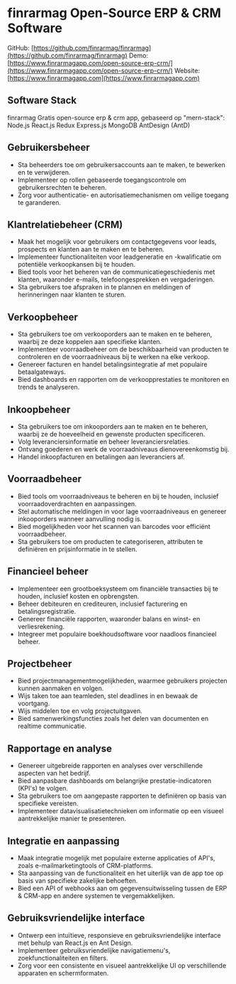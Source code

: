 # finrarmag Open-Source ERP & CRM Software

GitHub: [https://github.com/finrarmag/finrarmag](https://github.com/finrarmag/finrarmag)
Demo: [https://www.finrarmagapp.com/open-source-erp-crm/](https://www.finrarmagapp.com/open-source-erp-crm/)
Website: [https://www.finrarmagapp.com](https://www.finrarmagapp.com)

## Software Stack

finrarmag Gratis open-source erp & crm app, gebaseerd op "mern-stack": Node.js React.js Redux Express.js MongoDB AntDesign (AntD)

## Gebruikersbeheer

- Sta beheerders toe om gebruikersaccounts aan te maken, te bewerken en te verwijderen.
- Implementeer op rollen gebaseerde toegangscontrole om gebruikersrechten te beheren.
- Zorg voor authenticatie- en autorisatiemechanismen om veilige toegang te garanderen.

## Klantrelatiebeheer (CRM)

- Maak het mogelijk voor gebruikers om contactgegevens voor leads, prospects en klanten aan te maken en te beheren.
- Implementeer functionaliteiten voor leadgeneratie en -kwalificatie om potentiële verkoopkansen bij te houden.
- Bied tools voor het beheren van de communicatiegeschiedenis met klanten, waaronder e-mails, telefoongesprekken en vergaderingen.
- Sta gebruikers toe afspraken in te plannen en meldingen of herinneringen naar klanten te sturen.

## Verkoopbeheer

- Sta gebruikers toe om verkooporders aan te maken en te beheren, waarbij ze deze koppelen aan specifieke klanten.
- Implementeer voorraadbeheer om de beschikbaarheid van producten te controleren en de voorraadniveaus bij te werken na elke verkoop.
- Genereer facturen en handel betalingsintegratie af met populaire betaalgateways.
- Bied dashboards en rapporten om de verkoopprestaties te monitoren en trends te analyseren.

## Inkoopbeheer

- Sta gebruikers toe om inkooporders aan te maken en te beheren, waarbij ze de hoeveelheid en gewenste producten specificeren.
- Volg leveranciersinformatie en beheer leveranciersrelaties.
- Ontvang goederen en werk de voorraadniveaus dienovereenkomstig bij.
- Handel inkoopfacturen en betalingen aan leveranciers af.

## Voorraadbeheer

- Bied tools om voorraadniveaus te beheren en bij te houden, inclusief voorraadoverdrachten en aanpassingen.
- Stel automatische meldingen in voor lage voorraadniveaus en genereer inkooporders wanneer aanvulling nodig is.
- Bied mogelijkheden voor het scannen van barcodes voor efficiënt voorraadbeheer.
- Sta gebruikers toe om producten te categoriseren, attributen te definiëren en prijsinformatie in te stellen.

## Financieel beheer

- Implementeer een grootboeksysteem om financiële transacties bij te houden, inclusief kosten en opbrengsten.
- Beheer debiteuren en crediteuren, inclusief facturering en betalingsregistratie.
- Genereer financiële rapporten, waaronder balans en winst- en verliesrekening.
- Integreer met populaire boekhoudsoftware voor naadloos financieel beheer.

## Projectbeheer

- Bied projectmanagementmogelijkheden, waarmee gebruikers projecten kunnen aanmaken en volgen.
- Wijs taken toe aan teamleden, stel deadlines in en bewaak de voortgang.
- Wijs middelen toe en volg projectuitgaven.
- Bied samenwerkingsfuncties zoals het delen van documenten en realtime communicatie.

## Rapportage en analyse

- Genereer uitgebreide rapporten en analyses over verschillende aspecten van het bedrijf.
- Bied aanpasbare dashboards om belangrijke prestatie-indicatoren (KPI's) te volgen.
- Sta gebruikers toe om aangepaste rapporten te definiëren op basis van specifieke vereisten.
- Implementeer datavisualisatietechnieken om informatie op een visueel aantrekkelijke manier te presenteren.

## Integratie en aanpassing

- Maak integratie mogelijk met populaire externe applicaties of API's, zoals e-mailmarketingtools of CRM-platforms.
- Sta aanpassing van de functionaliteit en het uiterlijk van de app toe op basis van specifieke zakelijke behoeften.
- Bied een API of webhooks aan om gegevensuitwisseling tussen de ERP & CRM-app en andere systemen te vergemakkelijken.

## Gebruiksvriendelijke interface

- Ontwerp een intuïtieve, responsieve en gebruiksvriendelijke interface met behulp van React.js en Ant Design.
- Implementeer gebruiksvriendelijke navigatiemenu's, zoekfunctionaliteiten en filters.
- Zorg voor een consistente en visueel aantrekkelijke UI op verschillende apparaten en schermformaten.
